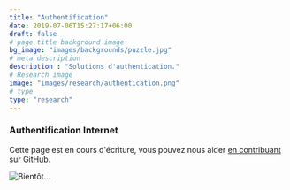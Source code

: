 ```yaml
---
title: "Authentification"
date: 2019-07-06T15:27:17+06:00
draft: false
# page title background image
bg_image: "images/backgrounds/puzzle.jpg"
# meta description
description : "Solutions d'authentication."
# Research image
image: "images/research/authentication.png"
# type
type: "research"
---
```


### Authentification Internet

Cette page est en cours d'écriture, vous pouvez nous aider [en contribuant sur GitHub](https://github.com/foopgp/foopgp-hugowebsite/blob/test/content/french/research/theme-authentication.md).

![Bientôt…](/images/comingsoon.jpg)
